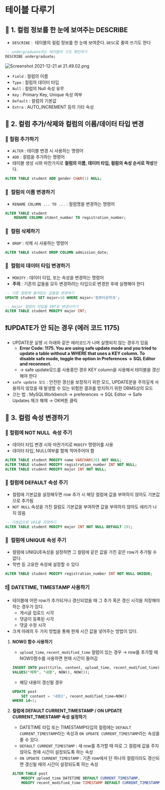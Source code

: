 # 테이블 다루기

## 📌 1. 컬럼 정보를 한 눈에 보여주는 DESCRIBE

- `DESCRIBE` :  테이블의 컬럼 정보를 한 눈에 보여준다. `DESC`로 줄여 쓰기도 한다

```sql
-- undergraduate라는 테이블의 구조 확인하기
DESCRIBE undergraduate;
```

![Screenshot 2021-12-21 at 21.49.02.png](%E1%84%90%E1%85%A6%E1%84%8B%E1%85%B5%E1%84%87%E1%85%B3%E1%86%AF%20%E1%84%83%E1%85%A1%E1%84%85%E1%85%AE%E1%84%80%E1%85%B5%20c91e626b229e46af84c9121ac4cc896d/Screenshot_2021-12-21_at_21.49.02.png)

- `Field` : 컬럼의 이름
- `Type` : 컬럼의 데이터 타입
- `Null` : 컬럼의 Null 속성 유무
- `Key` : Primary Key, Unique 속성 여부
- `Default` : 컬럼의 기본값
- `Extra` : AUTO_INCREMENT 등의 기타 속성

## 📌 2. 컬럼 추가/삭제와 컬럼의 이름/데이터 타입 변경

### 📝 컬럼 추가하기

- `ALTER` : 테이블 변경 시 사용하는 명령어
- `ADD` : 컬럼을 추가하는 명령어
- 테이블 생성 시와 마찬가지로 **컬럼의 이름, 데이터 타입, 컬럼의 속성 순서로 작성**한다.

```sql
ALTER TABLE student ADD gender CHAR(1) NULL;
```

### 📝  컬럼의 이름 변경하기

- `RENAME COLUMN ... TO ...` : 컬럼명을 변경하는 명령어

```sql
ALTER TABLE student 
	RENAME COLUMN stdent_number TO registration_number;
```

### 📝  컬럼 삭제하기

- `DROP` : 삭제 시 사용하는 명령어

```sql
ALTER TABLE student DROP COLUMN admission_date;
```

### 📝  컬럼의 데이터 타입 변경하기

- `MODIFY` : 데이터 타입, 또는 속성을 변경하는 명령어
- **주의** : 기존의 값들을 모두 변경하려는 타입으로 변경한 후에 실행해야 한다

```sql
-- 기존 컬럼에 들어있는 값들을 변경하기
UPDATE student SET major=10 WHERE major='컴퓨터공학과';

-- major 컬럼의 타입을 INT로 변경시키기
ALTER TABLE student MODIFY major INT;
```

## ❗️UPDATE가 안 되는 경우 (에러 코드 1175)

- UPDATE문 실행 시 아래와 같은 에러코드가 나며 실행되지 않는 경우가 있음
    - **Error Code: 1175. You are using safe update mode and you tried to update a table without a WHERE that uses a KEY column. To disable safe mode, toggle the option in Preferences -> SQL Editor and reconnect.**
    - → safe update모드를 사용중인 경우 KEY column을 사용해서 테이블을 갱신해야 한다
- `safe update 모드` : 안전한 갱신을 보장하기 위한 모드, UPDATE문을 주의깊게 사용하지 않았을 때 발생할 수 있는 위험한 결과를 방지하기 위한 DBMS상의 모드
- 끄는 법 : MySQLWorkbench → preferences → SQL Editor → Safe Updates 체크 해제 → OK버튼 클릭

## 📌 3. 컬럼 속성 변경하기

### 📝 컬럼에 NOT NULL  속성 주기

- 데이터  타입 변경 시와 마찬가지로 `MODIFY` 명령어를 사용
- 데이터 타입, NULL여부를 함께 적어주어야 함

```sql
ALTER TABLE student MODIFY name VARCHAR(20) NOT NULL;
ALTER TABLE student MODIFY registration_number INT NOT NULL;
ALTER TABLE student MODIFY major INT NOT NULL;
```

### 📝 컬럼에 DEFAULT 속성 주기

- 컬럼에 기본값을 설정해두면 row 추가 시 해당 컬럼에 값을 부여하지 않아도 기본값으로 추가됨
- `NOT NULL` 속성을 가진 컬럼도 기본값을 부여하면 값을 부여하지 않아도 에러가 나지 않음

```sql
-- 기본값으로 101을 지정하기
ALTER TABLE student MODIFY major INT NOT NULL DEFAULT 101;
```

### 📝  컬럼에 UNIQUE 속성 주기

- 컬럼에 UNIQUE속성을 설정하면 그 컬럼에 같은 값을 가진 같은 row가 추가될 수 없다.
- 학번 등 고유한 속성에 설정할 수 있다

```sql
ALTER TABLE student MODIFY registration_number INT NOT NULL UNIQUE;
```

### ❗️📝 DATETIME, TIMESTAMP 사용하기

- 테이블에 어떤 row가 추가되거나 갱신되었을 때 그 추가 혹은 갱신 시각을 저장해야하는 경우가 있다.
    - 게시글 업로드 시각
    - 댓글이 등록된 시각
    - 댓글 수정 시각
- 크게 아래의 두 가지 방법을 통해 현재 시간 값을 넣어주는 방법이 있다.
1. **NOW() 함수 사용하기**
    - `upload_time`, `recent_modified_time` 컬럼이 있는 경우 → row를 추가할 때 NOW()함수를 사용하면 현재 시간이 들어감
    
    ```sql
    INSERT INTO post(title, content, upload_time, recent_modified_time)
    VALUES("제목", "내용", NOW(), NOW());
    ```
    
    - 해당 내용이 갱신될 경우
    
    ```sql
    UPDATE post
    	SET content = '내용2', recent_modified_time=NOW()
    WHERE id=1;
    ```
    
2. **컬럼에 DEFAULT CURRENT_TIMESTAMP / ON UPDATE CURRENT_TIMESTAMP 속성 설정하기** 
    - DATETIME 타입 또는 TIMESTAMP타입의 컬럼에는 `DEFAULT CURRENT_TIMESTAMP`라는 속성과 `ON UPDATE CURRENT_TIMESTAMP`라는 속성을 줄 수 있다.
    - `DEFAULT CURRENT_TIMESTAMP` : 새 row를 추가할 때 따로 그 컬럼에 값을 주지 않아도 현재 시간이 설정되도록 하는 속성
    - `ON UPDATE CURRENT_TIMESTAMP` : 기존 row에서 단 하나의 컬럼이라도 갱신되면 갱신될 때의 시간이 설정되도록 하는 속성
    
    ```sql
    ALTER TABLE post
    	MODIFY upload_time DATETIME DEFAULT CURRENT_TIMESTAMP,
    	MODIFY recent_modified_time TIMESTAMP DEFAULT CURRENT_TIMESTAMP ON UPDATE CURRENT_TIMESTAMP;
    ```